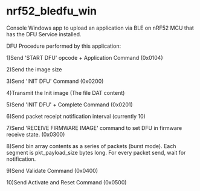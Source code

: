 # nrf52_bledfu_win
Console Windows app to upload an application via BLE on nRF52 MCU that has the DFU Service installed.

DFU Procedure performed by this application:

1)Send 'START DFU' opcode + Application Command (0x0104)

2)Send the image size

3)Send 'INIT DFU' Command (0x0200)

4)Transmit the Init image (The file DAT content)

5)Send 'INIT DFU' + Complete Command (0x0201)

6)Send packet receipt notification interval (currently 10)

7)Send 'RECEIVE FIRMWARE IMAGE' command to set DFU in firmware receive state.  (0x0300)

8)Send bin array contents as a series of packets (burst mode).  Each segment is pkt_payload_size bytes long. For every packet send, wait for notification.

9)Send Validate Command (0x0400)

10)Send Activate and Reset Command (0x0500)



